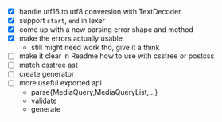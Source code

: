 - [x] handle utf16 to utf8 conversion with TextDecoder
- [x] support `start`, `end` in lexer
- [x] come up with a new parsing error shape and method
- [x] make the errors actually usable
  - still might need work tho, give it a think
- [ ] make it clear in Readme how to use with csstree or postcss
- [ ] match csstree ast
- [ ] create generator
- [ ] more useful exported api
  - parse{MediaQuery,MediaQueryList,...}
  - validate
  - generate
